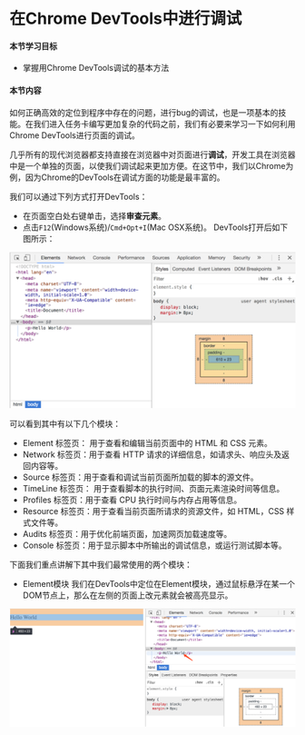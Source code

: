 # 在Chrome DevTools中进行调试

#### 本节学习目标

* 掌握用Chrome DevTools调试的基本方法

#### 本节内容
如何正确高效的定位到程序中存在的问题，进行bug的调试，也是一项基本的技能。在我们进入任务卡编写更加复杂的代码之前，我们有必要来学习一下如何利用Chrome DevTools进行页面的调试。

几乎所有的现代浏览器都支持直接在浏览器中对页面进行**调试**，开发工具在浏览器中是一个单独的页面，以使我们调试起来更加方便。在这节中，我们以Chrome为例，因为Chrome的DevTools在调试方面的功能是最丰富的。

我们可以通过下列方式打开DevTools：
* 在页面空白处右键单击，选择**审查元素**。
* 点击`F12`(Windows系统)/`Cmd+Opt+I`(Mac OSX系统)。
DevTools打开后如下图所示：

![](/assets/devtools1.png)

可以看到其中有以下几个模块：
* Element 标签页： 用于查看和编辑当前页面中的 HTML 和 CSS 元素。
* Network 标签页：用于查看 HTTP 请求的详细信息，如请求头、响应头及返回内容等。
* Source 标签页：用于查看和调试当前页面所加载的脚本的源文件。
* TimeLine 标签页： 用于查看脚本的执行时间、页面元素渲染时间等信息。
* Profiles 标签页：用于查看 CPU 执行时间与内存占用等信息。
* Resource 标签页：用于查看当前页面所请求的资源文件，如 HTML，CSS 样式文件等。
* Audits 标签页：用于优化前端页面，加速网页加载速度等。
* Console 标签页：用于显示脚本中所输出的调试信息，或运行测试脚本等。

下面我们重点讲解下其中我们最常使用的两个模块：
* Element模块
我们在DevTools中定位在Element模块，通过鼠标悬浮在某一个DOM节点上，那么在左侧的页面上改元素就会被高亮显示。

![](/assets/devtools2.png)

